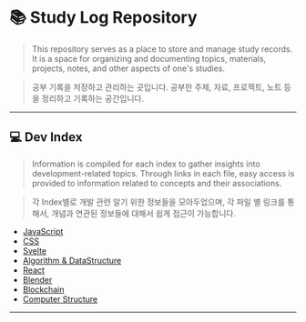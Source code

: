 
# 📚 Study Log Repository
>This repository serves as a place to store and manage study records. It is a space for organizing and documenting topics, materials, projects, notes, and other aspects of one's studies.

>공부 기록을 저장하고 관리하는 곳입니다. 공부한 주제, 자료, 프로젝트, 노트 등을 정리하고 기록하는 공간입니다.
---
## 💻 Dev Index
>Information is compiled for each index to gather insights into development-related topics. Through links in each file, easy access is provided to information related to concepts and their associations.

>각 Index별로 개발 관련 알기 위한 정보들을 모아두었으며, 각 파일 별 링크를 통해서, 개념과 연관된 정보들에 대해서 쉽게 접근이 가능합니다.

- [JavaScript](AOR/Dev-Index/JavaScript.md)
- [CSS](AOR/Dev-Index/CSS.md)
- [Svelte](AOR/Dev-Index/Svelte.md)
- [Algorithm & DataStructure](AOR/Dev-Index/Algorithm%20&%20DataStructure.md)
- [React](AOR/Dev-Index/React.md)
- [Blender](AOR/Dev-Index/Blender.md)
- [Blockchain](AOR/Dev-Index/Blockchain.md)
- [Computer Structure](AOR/Dev-Index/Computer%20Structure.md)
---
